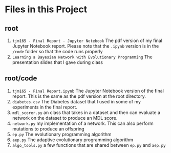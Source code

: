 # Files in this Project

## root

1. `tjm165 - Final Report - Jupyter Notebook` The pdf version of my final Jupyter Notebook report. Please note that the `.ipynb` version is in the `/code` folder so that the code runs properly
1. `Learning a Bayesian Network with Evolutionary Programming` The presentation slides that I gave during class

## root/code

1. `tjm165 - Final Report.ipynb` The Jupyter Notebook version of the final report. This is the same as the pdf version at the root directory.
1. `diabetes.csv` The Diabetes dataset that I used in some of my experiments in the final report.
1. `mdl_scorer.py` an class that takes in a dataset and then can evaluate a network on the dataset to produce an MDL score.
1. `network.py` my implementation of a network. This can also perform mutations to produce an offspring
1. `ep.py` The evolutionary programming algorithm
1. `aep.py` The adaptive evolutionary programming algorithm
1. `algo_tools.py` a few functions that are shared between `ep.py` and `aep.py`
